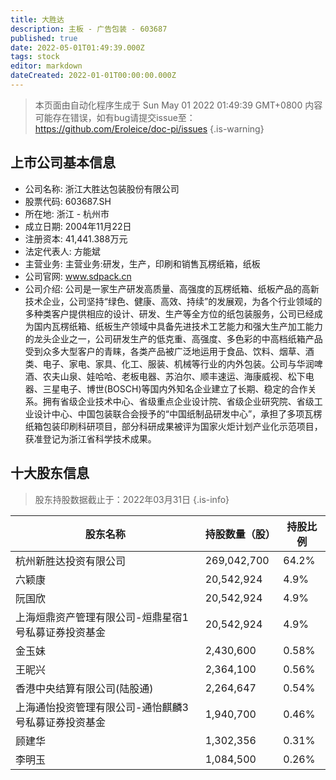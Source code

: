 ```yaml
---
title: 大胜达
description: 主板 - 广告包装 - 603687
published: true
date: 2022-05-01T01:49:39.000Z
tags: stock
editor: markdown
dateCreated: 2022-01-01T00:00:00.000Z
---
```


> 本页面由自动化程序生成于 Sun May 01 2022 01:49:39 GMT+0800
> 内容可能存在错误，如有bug请提交issue至：https://github.com/Eroleice/doc-pi/issues
{.is-warning}

## 上市公司基本信息
- 公司名称: 浙江大胜达包装股份有限公司
- 股票代码: 603687.SH
- 所在地: 浙江 - 杭州市
- 成立日期: 2004年11月22日
- 注册资本: 41,441.388万元
- 法定代表人: 方能斌
- 主营业务: 主营业务:研发，生产，印刷和销售瓦楞纸箱，纸板
- 公司官网: www.sdpack.cn
- 公司介绍: 公司是一家生产研发高质量、高强度的瓦楞纸箱、纸板产品的高新技术企业，公司坚持“绿色、健康、高效、持续”的发展观，为各个行业领域的多种类客户提供相应的设计、研发、生产等全方位的纸包装服务，公司已经成为国内瓦楞纸箱、纸板生产领域中具备先进技术工艺能力和强大生产加工能力的龙头企业之一，公司研发生产的低克重、高强度、多色彩的中高档纸箱产品受到众多大型客户的青睐，各类产品被广泛地运用于食品、饮料、烟草、酒类、电子、家电、家具、化工、服装、机械等行业的内外包装。公司与华润啤酒、农夫山泉、娃哈哈、老板电器、苏泊尔、顺丰速运、海康威视、松下电器、三星电子、博世(BOSCH)等国内外知名企业建立了长期、稳定的合作关系。拥有省级企业技术中心、省级重点企业设计院、省级企业研究院、省级工业设计中心、中国包装联合会授予的“中国纸制品研发中心”，承担了多项瓦楞纸箱包装印刷科研项目，部分科研成果被评为国家火炬计划产业化示范项目，获准登记为浙江省科学技术成果。


## 十大股东信息
> 股东持股数据截止于：2022年03月31日
{.is-info}

| 股东名称 | 持股数量（股） | 持股比例 |
| --- | --- | --- |
| 杭州新胜达投资有限公司 | 269,042,700 | 64.2% |
| 六颖康 | 20,542,924 | 4.9% |
| 阮国欣 | 20,542,924 | 4.9% |
| 上海烜鼎资产管理有限公司-烜鼎星宿1号私募证券投资基金 | 20,542,924 | 4.9% |
| 金玉妹 | 2,430,600 | 0.58% |
| 王昵兴 | 2,364,100 | 0.56% |
| 香港中央结算有限公司(陆股通) | 2,264,647 | 0.54% |
| 上海通怡投资管理有限公司-通怡麒麟3号私募证券投资基金 | 1,940,700 | 0.46% |
| 顾建华 | 1,302,356 | 0.31% |
| 李明玉 | 1,084,500 | 0.26% |




